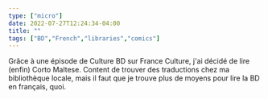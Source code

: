 ```yaml
---
type: ["micro"]
date: 2022-07-27T12:24:34-04:00
title: ""
tags: ["BD","French","libraries","comics"]
---
```

Grâce à une épisode de Culture BD sur France Culture, j'ai décidé de lire (enfin) Corto Maltese. Content de trouver des traductions chez ma bibliothèque locale, mais il faut que je trouve plus de moyens pour lire la BD en français, quoi.
